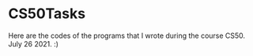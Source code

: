 # CS50Tasks
Here are the codes of the programs that I wrote during the course CS50.
July 26 2021.
:)
